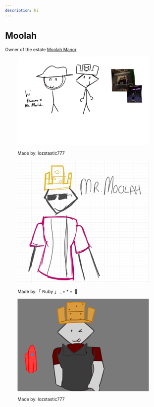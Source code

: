 ```yaml
---
description: hi
---
```


# Moolah

Owner of the estate [Moolah Manor](https://armless-detective-wiki-1.gitbook.io/armless-detective-wiki/~/changes/16/maps/maps/moolahmanor)

<div><figure><img src="../.gitbook/assets/image (1) (1).png" alt=""><figcaption><p>Made by: lozstastic777</p></figcaption></figure> <figure><img src="../.gitbook/assets/Screenshot_20251006_204204_Samsung_Internet.jpg" alt=""><figcaption><p>Made by:「 𝖱𝗎𝖻𝗒 」 ˎ ٭ * ∘ ˙🔎</p></figcaption></figure></div>

<figure><img src="../.gitbook/assets/Untitled685_20251026224658.png" alt=""><figcaption><p>Made by: lozstastic777</p></figcaption></figure>

